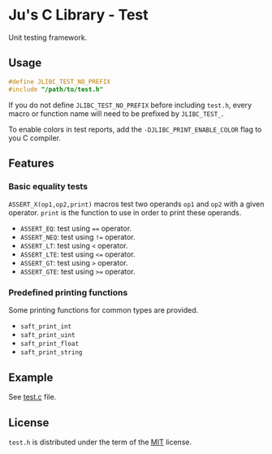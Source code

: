 # Ju's C Library - Test

Unit testing framework.

## Usage

```c
#define JLIBC_TEST_NO_PREFIX
#include "/path/to/test.h"
```

If you do not define `JLIBC_TEST_NO_PREFIX` before including `test.h`,
every macro or function name will need to be prefixed by `JLIBC_TEST_`.

To enable colors in test reports, add the `-DJLIBC_PRINT_ENABLE_COLOR`
flag to you C compiler.

## Features

### Basic equality tests

`ASSERT_X(op1,op2,print)` macros test two operands `op1` and `op2`
with a given operator. `print` is the function to use in order to
print these operands.

* `ASSERT_EQ`: test using `==` operator.
* `ASSERT_NEQ`: test using `!=` operator.
* `ASSERT_LT`: test using `<` operator.
* `ASSERT_LTE`: test using `<=` operator.
* `ASSERT_GT`: test using `>` operator.
* `ASSERT_GTE`: test using `>=` operator.

### Predefined printing functions

Some printing functions for common types are provided.

* `saft_print_int`
* `saft_print_uint`
* `saft_print_float`
* `saft_print_string`

## Example

See [test.c](../example/test.c) file.

## License

`test.h` is distributed under the term of the
[MIT](http://opensource.org/licenses/MIT) license.
